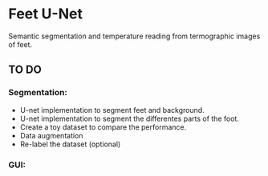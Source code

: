 # Feet U-Net

Semantic segmentation and temperature reading from termographic images of feet.

## TO DO

### Segmentation:

- U-net implementation to segment feet and background.
- U-net implementation to segment the differentes parts of the foot.
- Create a toy dataset to compare the performance.
- Data augmentation
- Re-label the dataset (optional)

### GUI:
